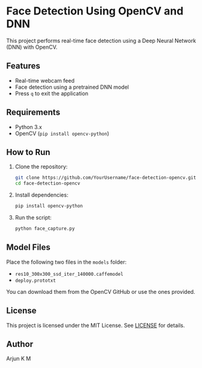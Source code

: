 # Face Detection Using OpenCV and DNN

This project performs real-time face detection using a Deep Neural Network (DNN) with OpenCV.

## Features
- Real-time webcam feed
- Face detection using a pretrained DNN model
- Press `q` to exit the application

## Requirements
- Python 3.x
- OpenCV (`pip install opencv-python`)

## How to Run
1. Clone the repository:
   ```bash
   git clone https://github.com/YourUsername/face-detection-opencv.git
   cd face-detection-opencv
   ```
2. Install dependencies:
   ```bash
   pip install opencv-python
   ```
3. Run the script:
   ```bash
   python face_capture.py
   ```

## Model Files
Place the following two files in the `models` folder:
- `res10_300x300_ssd_iter_140000.caffemodel`
- `deploy.prototxt`

You can download them from the OpenCV GitHub or use the ones provided.

## License
This project is licensed under the MIT License. See [LICENSE](LICENSE) for details.

## Author
Arjun K M
